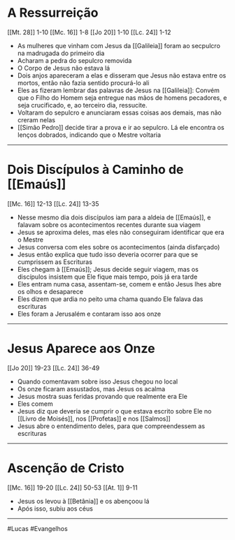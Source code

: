 # A Ressurreição
[[Mt. 28]] 1-10
[[Mc. 16]] 1-8
[[Jo 20]] 1-10
[[Lc. 24]] 1-12
- As mulheres que vinham com Jesus da [[Galileia]] foram ao secpulcro na madrugada do primeiro dia
- Acharam a pedra do sepulcro removida
- O Corpo de Jesus não estava lá
- Dois anjos apareceram a elas e disseram que Jesus não estava entre os mortos, então não fazia sentido procurá-lo ali
- Eles as fizeram lembrar das palavras de Jesus na [[Galileia]]: Convém que o Filho do Homem seja entregue nas mãos de homens pecadores, e seja crucificado, e, ao terceiro dia, ressucite.
- Voltaram do sepulcro e anunciaram essas coisas aos demais, mas não creram nelas
- [[Simão Pedro]] decide tirar a prova e ir ao sepulcro. Lá ele encontra os lenços dobrados, indicando que o Mestre voltaria

---
# Dois Discípulos à Caminho de [[Emaús]]
[[Mc. 16]] 12-13
[[Lc. 24]] 13-35
- Nesse mesmo dia dois discípulos iam para a aldeia de [[Emaús]], e falavam sobre os acontecimentos recentes durante sua viagem
- Jesus se aproxima deles, mas eles não conseguiram identificar que era o Mestre
- Jesus conversa com eles sobre os acontecimentos (ainda disfarçado)
- Jesus então explica que tudo isso deveria ocorrer para que se cumprissem as Escrituras
- Eles chegam à [[Emaús]]; Jesus decide seguir viagem, mas os discípulos insistem que Ele fique mais tempo, pois já era tarde
- Eles entram numa casa, assentam-se, comem e então Jesus lhes abre os olhos e desaparece
- Eles dizem que ardia no peito uma chama quando Ele falava das escrituras
- Eles foram a Jerusalém e contaram isso aos onze

---
# Jesus Aparece aos Onze
[[Jo 20]] 19-23
[[Lc. 24]] 36-49
- Quando comentavam sobre isso Jesus chegou no local
- Os onze ficaram assustados, mas Jesus os acalma
- Jesus mostra suas feridas provando que realmente era Ele
- Eles comem
- Jesus diz que deveria se cumprir o que estava escrito sobre Ele no [[Livro de Moisés]], nos [[Profetas]] e nos [[Salmos]]
- Jesus abre o entendimento deles, para que compreendessem as escrituras

---
# Ascenção de Cristo
[[Mc. 16]] 19-20
[[Lc. 24]] 50-53
[[At. 1]] 9-11
- Jesus os levou à [[Betânia]] e os abençoou lá
- Após isso, subiu aos céus
---
#Lucas 
#Evangelhos 